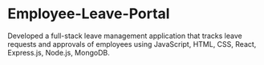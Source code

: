 # Employee-Leave-Portal
Developed a full-stack leave management application that tracks leave requests and approvals of employees using JavaScript, HTML, CSS, React, Express.js, Node.js, MongoDB.
